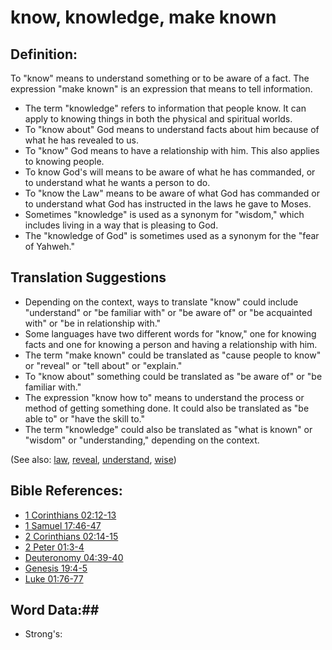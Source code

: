 # know, knowledge, make known #

## Definition: ##

To "know" means to understand something or to be aware of a fact. The expression "make known" is an expression that means to tell information.

* The term "knowledge" refers to information that people know. It can apply to knowing things in both the physical and spiritual worlds.
* To "know about" God means to understand facts about him because of what he has revealed to us. 
* To "know" God means to have a relationship with him. This also applies to knowing people.
* To know God's will means to be aware of what he has commanded, or to understand what he wants a person to do.
* To "know the Law" means to be aware of what God has commanded or to understand what God has instructed in the laws he gave to Moses.
* Sometimes "knowledge" is used as a synonym for "wisdom," which includes living in a way that is pleasing to God.
* The "knowledge of God" is sometimes used as a synonym for the "fear of Yahweh."

## Translation Suggestions ##

* Depending on the context, ways to translate "know" could include "understand" or "be familiar with" or "be aware of" or "be acquainted with" or "be in relationship with."
* Some languages have two different words for "know," one for knowing facts and one for knowing a person and having a relationship with him.
* The term "make known" could be translated as "cause people to know" or "reveal" or "tell about" or "explain."
* To "know about" something could be translated as "be aware of" or "be familiar with."
* The expression "know how to" means to understand the process or method of getting something done. It could also be translated as "be able to" or "have the skill to."
* The term "knowledge" could also be translated as "what is known" or "wisdom" or "understanding," depending on the context.

(See also: [law](../kt/lawofmoses.md), [reveal](../kt/reveal.md), [understand](../other/understand.md), [wise](../kt/wise.md))

## Bible References: ##

* [1 Corinthians 02:12-13](rc://en/tn/help/1co/02/12)
* [1 Samuel 17:46-47](rc://en/tn/help/1sa/17/46)
* [2 Corinthians 02:14-15](rc://en/tn/help/2co/02/14)
* [2 Peter 01:3-4](rc://en/tn/help/2pe/01/03)
* [Deuteronomy 04:39-40](rc://en/tn/help/deu/04/39)
* [Genesis 19:4-5](rc://en/tn/help/gen/19/04)
* [Luke 01:76-77](rc://en/tn/help/luk/01/76)

## Word Data:##

* Strong's: 

